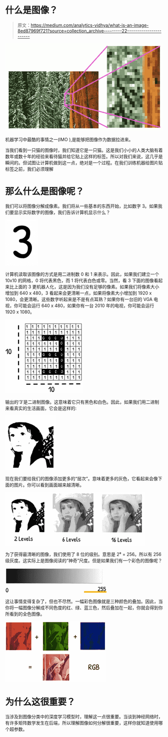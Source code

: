 # 什么是图像？

> 原文：<https://medium.com/analytics-vidhya/what-is-an-image-8ed87969f721?source=collection_archive---------22----------------------->

![](img/58ce0eb9b1474316730e8714f83fa01f.png)

机器学习中最酷的事情之一(IMO ),是能够把图像作为数据拉进来。

当我们看到一只猫的图像时，我们知道它是一只猫。这是我们小小的人类大脑有着数年或数十年的经验来看待猫并给它贴上这样的标签。所以对我们来说，这几乎是瞬间的。但试图让计算机做到这一点，绝对是一个过程。在我们训练机器给图片贴标签之前，我们必须理解

# **那么什么是图像呢？**

我们可以将图像分解成像素。我们将从一些基本的东西开始，比如数字 3。如果我们要显示实际数字的图像，我们告诉计算机显示什么？

![](img/878dbf76559784f4e496c27a61397075.png)

计算机读取该图像的方式是用二进制数 0 和 1 来表示。因此，如果我们建立一个 10x10 的网格，0 将代表黑色，而 1 将代表白色或零。当然，看 3 下面的图像看起来比上面的 3 更机器人化，这是因为我们没有足够的像素。如果我们将像素大小增加到 640 x 480，3 看起来会更清晰一点，如果将像素大小增加到 1920 x 1080，会更清晰。这些数字听起来是不是有点耳熟？如果你有一台旧的 VGA 电视，你可能会运行 640 x 480，如果你有一台 2010 年的电视，你可能会运行 1920 x 1080。

![](img/6788839f10497edd842d8dbbad0951d4.png)

输出的‘3’是二进制图像。这意味着它只有黑色和白色。因此，如果我们用二进制来看真实的生活画面，它会是这样的:

![](img/bb87cd964987d3836d237ab8fc793dfe.png)

现在我们要给我们的图像添加更多的“层次”。意味着更多的灰色，它看起来会像下面的图片。你可以看到画面越来越清晰。

![](img/b83409a022ced2fd3f36743d8c579950.png)

为了获得最清晰的图像，我们使用了 8 位的级别。意思是 2⁸ = 256。所以有 256 级灰度。这实际上是图像阅读的“神奇”尺度。但是如果我们有一个彩色的图像呢？

![](img/90e6ce55400cb850f8d3f8d64424a344.png)

这让事情变得复杂了，但也不尽然。一幅彩色图像就是三种颜色的叠加。因此，当你将一幅图像分解成不同色度的红、绿、蓝三色，然后叠加在一起，你就会得到你所看到的全色图像。

![](img/613d52342e5f5a58ade296ceb278399c.png)

# 为什么这很重要？

当涉及到图像分类中的深度学习模型时，理解这一点很重要。当谈到神经网络时，有许多矩阵数学发生在后端，所以理解图像如何分解很重要，这样你就知道使用哪个超参数。
